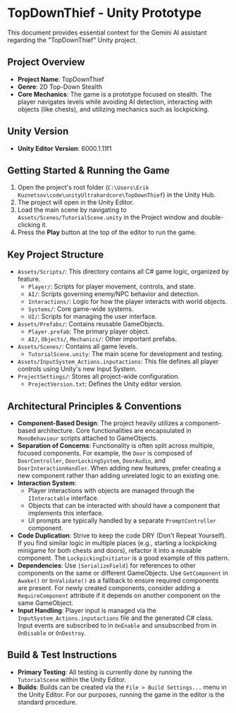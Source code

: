 # TopDownThief - Unity Prototype

This document provides essential context for the Gemini AI assistant regarding the "TopDownThief" Unity project.

## Project Overview

- **Project Name**: TopDownThief
- **Genre**: 2D Top-Down Stealth
- **Core Mechanics**: The game is a prototype focused on stealth. The player navigates levels while avoiding AI detection, interacting with objects (like chests), and utilizing mechanics such as lockpicking.

## Unity Version

- **Unity Editor Version**: 6000.1.11f1

## Getting Started & Running the Game

1.  Open the project's root folder (`C:\Users\Erik Kuznetsov\code\unityUltrahardcore\TopDownThief`) in the Unity Hub.
2.  The project will open in the Unity Editor.
3.  Load the main scene by navigating to `Assets/Scenes/TutorialScene.unity` in the Project window and double-clicking it.
4.  Press the **Play** button at the top of the editor to run the game.

## Key Project Structure

-   `Assets/Scripts/`: This directory contains all C# game logic, organized by feature.
    -   `Player/`: Scripts for player movement, controls, and state.
    -   `AI/`: Scripts governing enemy/NPC behavior and detection.
    -   `Interactions/`: Logic for how the player interacts with world objects.
    -   `Systems/`: Core game-wide systems.
    -   `UI/`: Scripts for managing the user interface.
-   `Assets/Prefabs/`: Contains reusable GameObjects.
    -   `Player.prefab`: The primary player object.
    -   `AI/`, `Objects/`, `Mechanics/`: Other important prefabs.
-   `Assets/Scenes/`: Contains all game levels.
    -   `TutorialScene.unity`: The main scene for development and testing.
-   `Assets/InputSystem_Actions.inputactions`: This file defines all player controls using Unity's new Input System.
-   `ProjectSettings/`: Stores all project-wide configuration.
    -   `ProjectVersion.txt`: Defines the Unity editor version.

## Architectural Principles & Conventions

- **Component-Based Design**: The project heavily utilizes a component-based architecture. Core functionalities are encapsulated in `MonoBehaviour` scripts attached to GameObjects.
- **Separation of Concerns**: Functionality is often split across multiple, focused components. For example, the `Door` is composed of `DoorController`, `DoorLockingSystem`, `DoorAudio`, and `DoorInteractionHandler`. When adding new features, prefer creating a new component rather than adding unrelated logic to an existing one.
- **Interaction System**:
    -   Player interactions with objects are managed through the `IInteractable` interface.
    -   Objects that can be interacted with should have a component that implements this interface.
    -   UI prompts are typically handled by a separate `PromptController` component.
- **Code Duplication**: Strive to keep the code DRY (Don't Repeat Yourself). If you find similar logic in multiple places (e.g., starting a lockpicking minigame for both chests and doors), refactor it into a reusable component. The `LockpickingInitiator` is a good example of this pattern.
- **Dependencies**: Use `[SerializeField]` for references to other components on the same or different GameObjects. Use `GetComponent` in `Awake()` or `OnValidate()` as a fallback to ensure required components are present. For newly created components, consider adding a `RequireComponent` attribute if it depends on another component on the same GameObject.
- **Input Handling**: Player input is managed via the `InputSystem_Actions.inputactions` file and the generated C# class. Input events are subscribed to in `OnEnable` and unsubscribed from in `OnDisable` or `OnDestroy`.

## Build & Test Instructions

-   **Primary Testing**: All testing is currently done by running the `TutorialScene` within the Unity Editor.
-   **Builds**: Builds can be created via the `File > Build Settings...` menu in the Unity Editor. For our purposes, running the game in the editor is the standard procedure.
